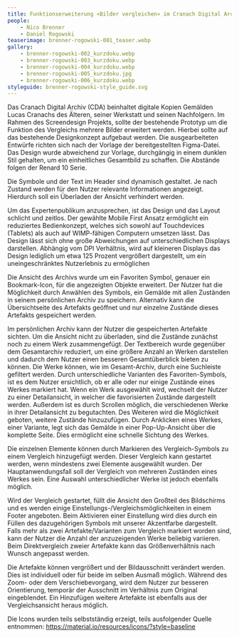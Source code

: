 ```yaml
---
title: Funktionserweiterung «Bilder vergleichen» im Cranach Digital Archive
people:
    - Nico Brenner
    - Daniel Rogowski
teaserimage: brenner-rogowski-001_teaser.webp
gallery:
    - brenner-rogowski-002_kurzdoku.webp
    - brenner-rogowski-003_kurzdoku.webp
    - brenner-rogowski-004_kurzdoku.webp
    - brenner-rogowski-005_kurzdoku.jpg
    - brenner-rogowski-006_kurzdoku.webp
styleguide: brenner-rogowski-style_guide.svg
---
```


Das Cranach Digital Archiv (CDA) beinhaltet digitale Kopien Gemälden Lucas Cranachs des Älteren, seiner Werkstatt und seinen Nachfolgern. Im Rahmen des Screendesign Projekts, sollte der bestehende Prototyp um die Funktion des Vergleichs mehrere Bilder erweitert werden. Hierbei sollte auf das bestehende Designkonzept aufgebaut werden. Die ausgearbeiteten Entwürfe richten sich nach der Vorlage der bereitgestellten Figma-Datei. Das Design wurde abweichend zur Vorlage, durchgängig in einem dunklen Stil gehalten, um ein einheitliches Gesamtbild zu schaffen. Die Abstände folgen der Renard 10 Serie.

Die Symbole und der Text im Header sind dynamisch gestaltet. Je nach Zustand werden für den Nutzer relevante Informationen angezeigt. Hierdurch soll ein Überladen der Ansicht verhindert werden. 

Um das Expertenpublikum anzusprechen, ist das Design und das Layout schlicht und zeitlos. Der gewählte Mobile First Ansatz ermöglicht ein reduziertes Bedienkonzept, welches sich sowohl auf Touchdevices (Tablets) als auch auf WIMP-fähigen Computern umsetzen lässt. Das Design lässt sich ohne große Abweichungen auf unterschiedlichen Displays darstellen. Abhängig vom DPI Verhältnis, wird auf kleineren Displays das Design lediglich um etwa 125 Prozent vergrößert dargestellt, um ein uneingeschränktes Nutzerlebnis zu ermöglichen   

Die Ansicht des Archivs wurde um ein Favoriten Symbol, genauer ein Bookmark-Icon, für die angezeigten Objekte erweitert. Der Nutzer hat die Möglichkeit durch Anwählen des Symbols, ein Gemälde mit allen Zuständen in seinem persönlichen Archiv zu speichern. Alternativ kann die Übersichtseite des Artefakts geöffnet und nur einzelne Zustände dieses Artefakts gespeichert werden. 

Im persönlichen Archiv kann der Nutzer die gespeicherten Artefakte sichten. Um die Ansicht nicht zu überladen, sind die Zustände zunächst noch zu einem Werk zusammengefügt. Der Textbereich wurde gegenüber dem Gesamtarchiv reduziert, um eine größere Anzahl an Werken darstellen und dadurch dem Nutzer einen besseren Gesamtüberblick bieten zu können. Die Werke können, wie im Gesamt-Archiv, durch eine Suchleiste gefiltert werden. Durch unterschiedliche Varianten des Favoriten-Symbols, ist es dem Nutzer ersichtlich, ob er alle oder nur einige Zustände eines Werkes markiert hat. Wenn ein Werk ausgewählt wird, wechselt der Nutzer zu einer Detailansicht, in welcher die favorisierten Zustände dargestellt werden. Außerdem ist es durch Scrollen möglich, die verschiedenen Werke in ihrer Detailansicht zu begutachten. Des Weiteren wird die Möglichkeit geboten, weitere Zustände hinzuzufügen. Durch Anklicken eines Werkes, einer Variante, legt sich das Gemälde in einer Pop-Up-Ansicht über die komplette Seite. Dies ermöglicht eine schnelle Sichtung des Werkes.

Die einzelnen Elemente können durch Markieren des Vergleich-Symbols zu einem Vergleich hinzugefügt werden. Dieser Vergleich kann gestartet werden, wenn mindestens zwei Elemente ausgewählt wurden. Der Hauptanwendungsfall soll der Vergleich von mehreren Zuständen eines Werkes sein. Eine Auswahl unterschiedlicher Werke ist jedoch ebenfalls möglich.

Wird der Vergleich gestartet, füllt die Ansicht den Großteil des Bildschirms und es werden einige Einstellungs-/Vergleichsmöglichkeiten in einem Footer angeboten. Beim Aktivieren einer Einstellung wird dies durch ein Füllen des dazugehörigen Symbols mit unserer Akzentfarbe dargestellt. Falls mehr als zwei Artefakte/Varianten zum Vergleich markiert worden sind, kann der Nutzer die Anzahl der anzuzeigenden Werke beliebig variieren. Beim Direktvergleich zweier Artefakte kann das Größenverhältnis nach Wunsch angepasst werden.

Die Artefakte können vergrößert und der Bildausschnitt verändert werden. Dies ist individuell oder für beide im selben Ausmaß möglich. Während des Zoom- oder dem Verschiebevorgang, wird dem Nutzer zur besseren Orientierung, temporär der Ausschnitt im Verhältnis zum Original eingeblendet. Ein Hinzufügen weitere Artefakte ist ebenfalls aus der Vergleichsansicht heraus möglich.

Die Icons wurden teils selbstständig erzeigt, teils ausfolgender Quelle entnommen:
https://material.io/resources/icons/?style=baseline
